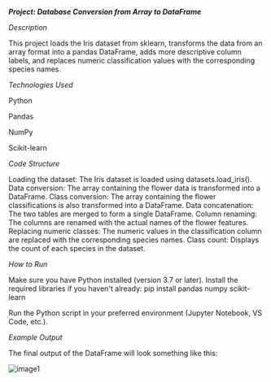 ***Project: Database Conversion from Array to DataFrame***

*Description* 

This project loads the Iris dataset from sklearn, transforms the data from an array format into a pandas DataFrame, adds more descriptive column labels, and replaces numeric classification values with the corresponding species names. 

*Technologies Used*

Python 

Pandas 

NumPy 

Scikit-learn 

*Code Structure*

Loading the dataset: The Iris dataset is loaded using datasets.load_iris(). 
Data conversion: The array containing the flower data is transformed into a DataFrame. 
Class conversion: The array containing the flower classifications is also transformed into a DataFrame. 
Data concatenation: The two tables are merged to form a single DataFrame. 
Column renaming: The columns are renamed with the actual names of the flower features. 
Replacing numeric classes: The numeric values in the classification column are replaced with the corresponding species names. 
Class count: Displays the count of each species in the dataset. 

*How to Run* 

Make sure you have Python installed (version 3.7 or later). 
Install the required libraries if you haven't already: pip install pandas numpy scikit-learn 
  

Run the Python script in your preferred environment (Jupyter Notebook, VS Code, etc.). 

*Example Output*

The final output of the DataFrame will look something like this: 

![image1](files/image.jpg)


